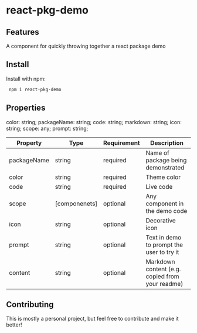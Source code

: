 # react-pkg-demo

## Features

A component for quickly throwing together a react package demo

## Install

Install with npm:

```sh
 npm i react-pkg-demo
```

## Properties

color: string;
packageName: string;
code: string;
markdown: string;
icon: string;
scope: any;
prompt: string;

| Property    | Type          | Requirement | Description                                     |
| ----------- | ------------- | ----------- | ----------------------------------------------- |
| packageName | string        | required    | Name of package being demonstrated              |
| color       | string        | required    | Theme color                                     |
| code        | string        | required    | Live code                                       |
| scope       | [componenets] | optional    | Any component in the demo code                  |
| icon        | string        | optional    | Decorative icon                                 |
| prompt      | string        | optional    | Text in demo to prompt the user to try it       |
| content     | string        | optional    | Markdown content (e.g. copied from your readme) |

## Contributing

This is mostly a personal project, but feel free to contribute and make it better!
